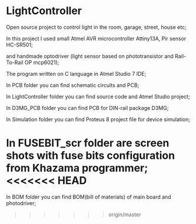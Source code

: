 # LightController
Open source project to control light in the room, garage, street, house etc;

In this project I used small Atmel AVR microcontroller Attiny13A, Pir sensor HC-SR501;

and handmade optodriver (light sensor based on phototransistor and Rail-To-Rail OP mcp6021);

The program written on C language in Atmel Studio 7 IDE;

In PCB folder you can find schematic circuits and PCB;

In LightController folder you can find source code and Atmel Studio project;

In D3MG_PCB folder you can find PCB for DIN-rail package D3MG;

In Simulation folder you can find Proteus 8 project file for device simulation;

In FUSEBIT_scr folder are screen shots with fuse bits configuration from Khazama programmer;
<<<<<<< HEAD
=======

In BOM folder you can find BOM(bill of materials) of main board and photodriver;
>>>>>>> origin/master
